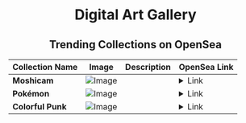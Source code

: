 <div align="center">

# Digital Art Gallery

## Trending Collections on OpenSea

| Collection Name                       | Image                                                                                     | Description                       | OpenSea Link                                                                                          |
|---------------------------------------|-------------------------------------------------------------------------------------------|-----------------------------------|--------------------------------------------------------------------------------------------------------|
| **Moshicam** | ![Image](https://i.seadn.io/s/raw/files/1d31cfe7e1edf4b8593d3c56a0fa219a.png?w=500&auto=format?w=200&auto=format) |  | <details><summary>Link</summary>[Moshicam](https://opensea.io/collection/moshicam-2270)</details> |
| **Pokémon** | ![Image](https://i.seadn.io/s/raw/files/3a835640c127821399940b23d29b98d9.jpg?w=500&auto=format?w=200&auto=format) |  | <details><summary>Link</summary>[Pokémon](https://opensea.io/collection/pokemon-239)</details> |
| **Colorful Punk** | ![Image](https://i.seadn.io/s/raw/files/a1430b315491b8c3d6fe7ce31adb1cd9.jpg?w=500&auto=format?w=200&auto=format) |  | <details><summary>Link</summary>[Colorful Punk](https://opensea.io/collection/colorful-punk)</details> |

</div>